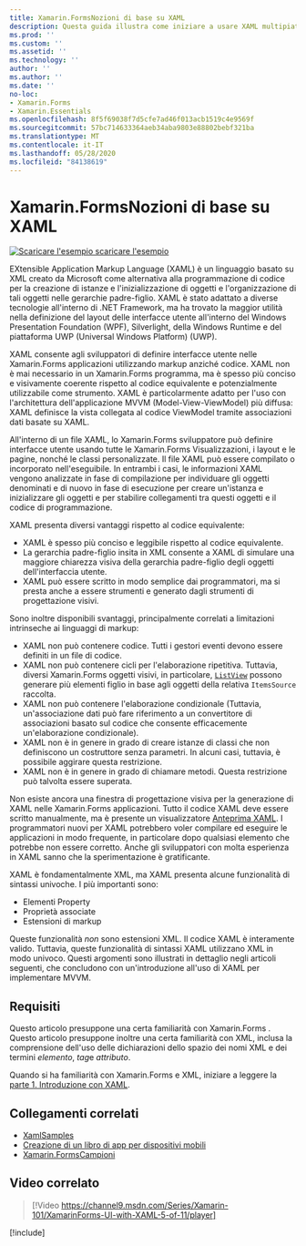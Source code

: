 ```yaml
---
title: Xamarin.FormsNozioni di base su XAML
description: Questa guida illustra come iniziare a usare XAML multipiattaforma per dispositivi mobili. XAML consente agli sviluppatori di definire interfacce utente nelle Xamarin.Forms applicazioni utilizzando markup anziché codice.
ms.prod: ''
ms.custom: ''
ms.assetid: ''
ms.technology: ''
author: ''
ms.author: ''
ms.date: ''
no-loc:
- Xamarin.Forms
- Xamarin.Essentials
ms.openlocfilehash: 8f5f69038f7d5cfe7ad46f013acb1519c4e9569f
ms.sourcegitcommit: 57bc714633364aeb34aba9803e88802bebf321ba
ms.translationtype: MT
ms.contentlocale: it-IT
ms.lasthandoff: 05/28/2020
ms.locfileid: "84138619"
---
```

# <a name="xamarinforms-xaml-basics"></a>Xamarin.FormsNozioni di base su XAML

[![Scaricare ](~/media/shared/download.png) l'esempio scaricare l'esempio](https://docs.microsoft.com/samples/xamarin/xamarin-forms-samples/xamlsamples)

EXtensible Application Markup Language (XAML) è un linguaggio basato su XML creato da Microsoft come alternativa alla programmazione di codice per la creazione di istanze e l'inizializzazione di oggetti e l'organizzazione di tali oggetti nelle gerarchie padre-figlio. XAML è stato adattato a diverse tecnologie all'interno di .NET Framework, ma ha trovato la maggior utilità nella definizione del layout delle interfacce utente all'interno del Windows Presentation Foundation (WPF), Silverlight, della Windows Runtime e del piattaforma UWP (Universal Windows Platform) (UWP).

XAML consente agli sviluppatori di definire interfacce utente nelle Xamarin.Forms applicazioni utilizzando markup anziché codice. XAML non è mai necessario in un Xamarin.Forms programma, ma è spesso più conciso e visivamente coerente rispetto al codice equivalente e potenzialmente utilizzabile come strumento. XAML è particolarmente adatto per l'uso con l'architettura dell'applicazione MVVM (Model-View-ViewModel) più diffusa: XAML definisce la vista collegata al codice ViewModel tramite associazioni dati basate su XAML.

All'interno di un file XAML, lo Xamarin.Forms sviluppatore può definire interfacce utente usando tutte le Xamarin.Forms Visualizzazioni, i layout e le pagine, nonché le classi personalizzate. Il file XAML può essere compilato o incorporato nell'eseguibile. In entrambi i casi, le informazioni XAML vengono analizzate in fase di compilazione per individuare gli oggetti denominati e di nuovo in fase di esecuzione per creare un'istanza e inizializzare gli oggetti e per stabilire collegamenti tra questi oggetti e il codice di programmazione.

XAML presenta diversi vantaggi rispetto al codice equivalente:

- XAML è spesso più conciso e leggibile rispetto al codice equivalente.
- La gerarchia padre-figlio insita in XML consente a XAML di simulare una maggiore chiarezza visiva della gerarchia padre-figlio degli oggetti dell'interfaccia utente.
- XAML può essere scritto in modo semplice dai programmatori, ma si presta anche a essere strumenti e generato dagli strumenti di progettazione visivi.

Sono inoltre disponibili svantaggi, principalmente correlati a limitazioni intrinseche ai linguaggi di markup:

- XAML non può contenere codice. Tutti i gestori eventi devono essere definiti in un file di codice.
- XAML non può contenere cicli per l'elaborazione ripetitiva. Tuttavia, diversi Xamarin.Forms oggetti visivi, in particolare, [`ListView`](xref:Xamarin.Forms.ListView) possono generare più elementi figlio in base agli oggetti della relativa `ItemsSource` raccolta.
- XAML non può contenere l'elaborazione condizionale (Tuttavia, un'associazione dati può fare riferimento a un convertitore di associazioni basato sul codice che consente efficacemente un'elaborazione condizionale).
- XAML non è in genere in grado di creare istanze di classi che non definiscono un costruttore senza parametri. In alcuni casi, tuttavia, è possibile aggirare questa restrizione.
- XAML non è in genere in grado di chiamare metodi. Questa restrizione può talvolta essere superata.

Non esiste ancora una finestra di progettazione visiva per la generazione di XAML nelle Xamarin.Forms applicazioni. Tutto il codice XAML deve essere scritto manualmente, ma è presente un visualizzatore [Anteprima XAML](~/xamarin-forms/xaml/xaml-previewer/index.md). I programmatori nuovi per XAML potrebbero voler compilare ed eseguire le applicazioni in modo frequente, in particolare dopo qualsiasi elemento che potrebbe non essere corretto. Anche gli sviluppatori con molta esperienza in XAML sanno che la sperimentazione è gratificante.

XAML è fondamentalmente XML, ma XAML presenta alcune funzionalità di sintassi univoche. I più importanti sono:

- Elementi Property
- Proprietà associate
- Estensioni di markup

Queste funzionalità *non* sono estensioni XML. Il codice XAML è interamente valido. Tuttavia, queste funzionalità di sintassi XAML utilizzano XML in modo univoco. Questi argomenti sono illustrati in dettaglio negli articoli seguenti, che concludono con un'introduzione all'uso di XAML per implementare MVVM.

## <a name="requirements"></a>Requisiti

Questo articolo presuppone una certa familiarità con Xamarin.Forms . Questo articolo presuppone inoltre una certa familiarità con XML, inclusa la comprensione dell'uso delle dichiarazioni dello spazio dei nomi XML e dei termini *elemento*, *tag*e *attributo*.

Quando si ha familiarità con Xamarin.Forms e XML, iniziare a leggere la [parte 1. Introduzione con XAML](~/xamarin-forms/xaml/xaml-basics/get-started-with-xaml.md).

## <a name="related-links"></a>Collegamenti correlati

- [XamlSamples](https://docs.microsoft.com/samples/xamarin/xamarin-forms-samples/xamlsamples)
- [Creazione di un libro di app per dispositivi mobili](~/xamarin-forms/creating-mobile-apps-xamarin-forms/index.md)
- [Xamarin.FormsCampioni](https://docs.microsoft.com/samples/browse/?products=xamarin&term=Xamarin.Forms)

## <a name="related-video"></a>Video correlato

> [!Video https://channel9.msdn.com/Series/Xamarin-101/XamarinForms-UI-with-XAML-5-of-11/player]

[!include[](~/essentials/includes/xamarin-show-essentials.md)]
